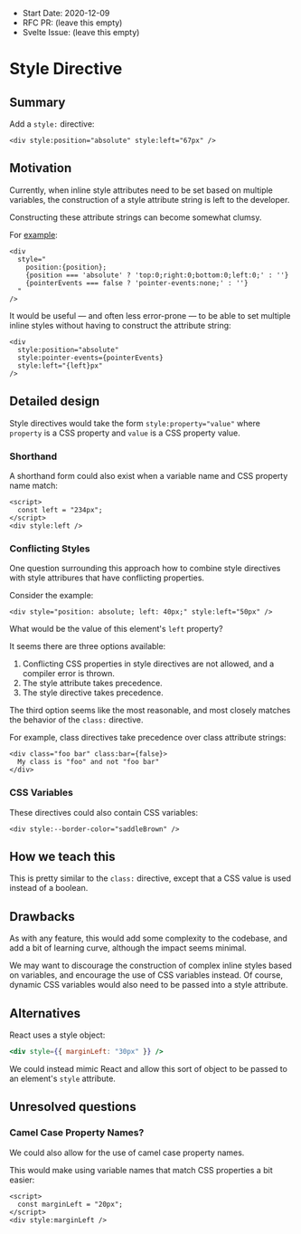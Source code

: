 - Start Date: 2020-12-09
- RFC PR: (leave this empty)
- Svelte Issue: (leave this empty)

# Style Directive

## Summary

Add a `style:` directive:

```svelte
<div style:position="absolute" style:left="67px" />
```

## Motivation

Currently, when inline style attributes need to be set based on multiple variables, the construction of a style attribute string is left to the developer.

Constructing these attribute strings can become somewhat clumsy.

For [example](https://github.com/mhkeller/layercake/blob/master/src/LayerCake.svelte#L297-L301):

```svelte
<div
  style="
    position:{position};
    {position === 'absolute' ? 'top:0;right:0;bottom:0;left:0;' : ''}
    {pointerEvents === false ? 'pointer-events:none;' : ''}
  "
/>
```

It would be useful — and often less error-prone — to be able to set multiple inline styles without having to construct the attribute string:

```svelte
<div
  style:position="absolute"
  style:pointer-events={pointerEvents}
  style:left="{left}px"
/>
```

## Detailed design

Style directives would take the form `style:property="value"` where `property` is a CSS property and `value` is a CSS property value.

### Shorthand

A shorthand form could also exist when a variable name and CSS property name match:

```svelte
<script>
  const left = "234px";
</script>
<div style:left />
```

### Conflicting Styles

One question surrounding this approach how to combine style directives with style attribures that have conflicting properties.

Consider the example:

```svelte
<div style="position: absolute; left: 40px;" style:left="50px" />
```

What would be the value of this element's `left` property?

It seems there are three options available:

1. Conflicting CSS properties in style directives are not allowed, and a compiler error is thrown.
2. The style attribute takes precedence.
3. The style directive takes precedence.

The third option seems like the most reasonable, and most closely matches the behavior of the `class:` directive.

For example, class directives take precedence over class attribute strings:

```svelte
<div class="foo bar" class:bar={false}>
  My class is "foo" and not "foo bar"
</div>
```

### CSS Variables

These directives could also contain CSS variables:

```svelte
<div style:--border-color="saddleBrown" />
```

## How we teach this

This is pretty similar to the `class:` directive, except that a CSS value is used instead of a boolean.

## Drawbacks

As with any feature, this would add some complexity to the codebase, and add a bit of learning curve, although the impact seems minimal.

We may want to discourage the construction of complex inline styles based on variables, and encourage the use of CSS variables instead. 
Of course, dynamic CSS variables would also need to be passed into a style attribute. 

## Alternatives

React uses a style object:

```jsx
<div style={{ marginLeft: "30px" }} />
```

We could instead mimic React and allow this sort of object to be passed to an element's `style` attribute.

## Unresolved questions

### Camel Case Property Names?

We could also allow for the use of camel case property names. 

This would make using variable names that match CSS properties a bit easier:

```svelte
<script>
  const marginLeft = "20px";
</script>
<div style:marginLeft />
```

